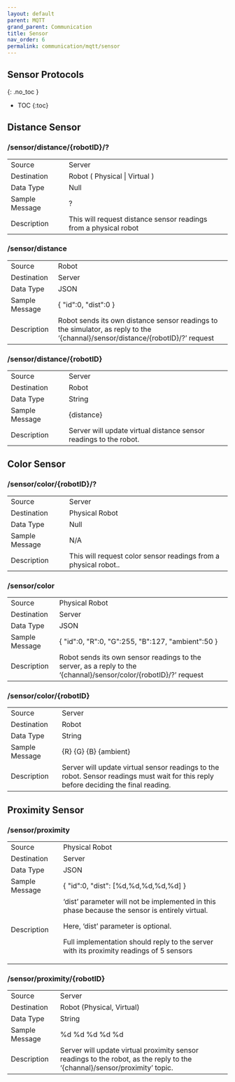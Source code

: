```yaml
---
layout: default
parent: MQTT
grand_parent: Communication
title: Sensor
nav_order: 6
permalink: communication/mqtt/sensor
---
```


## Sensor Protocols
{: .no_toc }

- TOC
{:toc}

## Distance Sensor

### /sensor/distance/{robotID}/?

<table>
<tr><td>Source</td><td> Server</td></tr>
<tr><td>Destination</td><td> Robot ( Physical | Virtual ) </td></tr>
<tr><td>Data Type</td><td> Null</td></tr>
<tr><td>Sample Message</td><td>
?
</td></tr>
<tr><td>Description</td><td>
This will request distance sensor readings from a physical robot
</td></tr>
</table>

### /sensor/distance

<table>
<tr><td>Source</td><td> Robot</td></tr>
<tr><td>Destination</td><td> Server
</td></tr>
<tr><td>Data Type</td><td> JSON</td></tr>
<tr><td>Sample Message</td><td>
{
   "id":0,
   "dist":0
}
</td></tr>
<tr><td>Description</td><td>
Robot sends its own distance sensor readings to the simulator, as reply to the ‘{channal}/sensor/distance/{robotID}/?’ request
</td></tr>
</table>

### /sensor/distance/{robotID}

<table>
<tr><td>Source</td><td> Server
</td></tr>
<tr><td>Destination</td><td> Robot</td></tr>
<tr><td>Data Type</td><td> String</td></tr>
<tr><td>Sample Message</td><td>
{distance}
</td></tr>
<tr><td>Description</td><td>
Server will update virtual distance sensor readings to the robot.
</td></tr>
</table>

## Color  Sensor

### /sensor/color/{robotID}/?

<table>
<tr><td>Source</td><td> Server</td></tr>
<tr><td>Destination</td><td> Physical Robot </td></tr>
<tr><td>Data Type</td><td> Null</td></tr>
<tr><td>Sample Message</td><td>
N/A
</td></tr>
<tr><td>Description</td><td>
This will request color sensor readings from a physical robot..
</td></tr>
</table>

### /sensor/color

<table>
<tr><td>Source</td><td> Physical Robot</td></tr>
<tr><td>Destination</td><td> Server
</td></tr>
<tr><td>Data Type</td><td> JSON</td></tr>
<tr><td>Sample Message</td><td>
{
   "id":0,
   "R":0,
   "G":255,
   "B":127,
   "ambient":50
}

</td></tr>
<tr><td>Description</td><td>
Robot sends its own sensor readings to the server, as a reply to the ‘{channal}/sensor/color/{robotID}/?’ request
</td></tr>
</table>

### /sensor/color/{robotID}

<table>
<tr><td>Source</td><td> Server
</td></tr>
<tr><td>Destination</td><td> Robot</td></tr>
<tr><td>Data Type</td><td> String</td></tr>
<tr><td>Sample Message</td><td>
{R} {G} {B} {ambient}
</td></tr>
<tr><td>Description</td><td>
Server will update virtual sensor readings to the robot. Sensor readings must wait for this reply before deciding the final reading.
</td></tr>
</table>

## Proximity Sensor

### /sensor/proximity

<table>
<tr><td>Source</td><td> Physical Robot</td></tr>
<tr><td>Destination</td><td> Server </td></tr>
<tr><td>Data Type</td><td> JSON</td></tr>
<tr><td>Sample Message</td><td>
{
   "id":0,
   "dist": [%d,%d,%d,%d,%d]
}

</td></tr>
<tr><td>Description</td><td>
‘dist’ parameter will not be implemented in this phase because the sensor is entirely virtual. 

Here, ‘dist’ parameter is optional.

Full implementation should reply to the server with its proximity readings of 5 sensors
</td></tr>
</table>

### /sensor/proximity/{robotID}

<table>
<tr><td>Source</td><td> Server</td></tr>
<tr><td>Destination</td><td> Robot (Physical, Virtual)</td></tr>
<tr><td>Data Type</td><td> String</td></tr>
<tr><td>Sample Message</td><td>
%d %d %d %d %d 
</td></tr>
<tr><td>Description</td><td>
Server will update virtual proximity sensor readings to the robot, as the reply to the ‘{channal}/sensor/proximity’ topic.
</td></tr>
</table>
